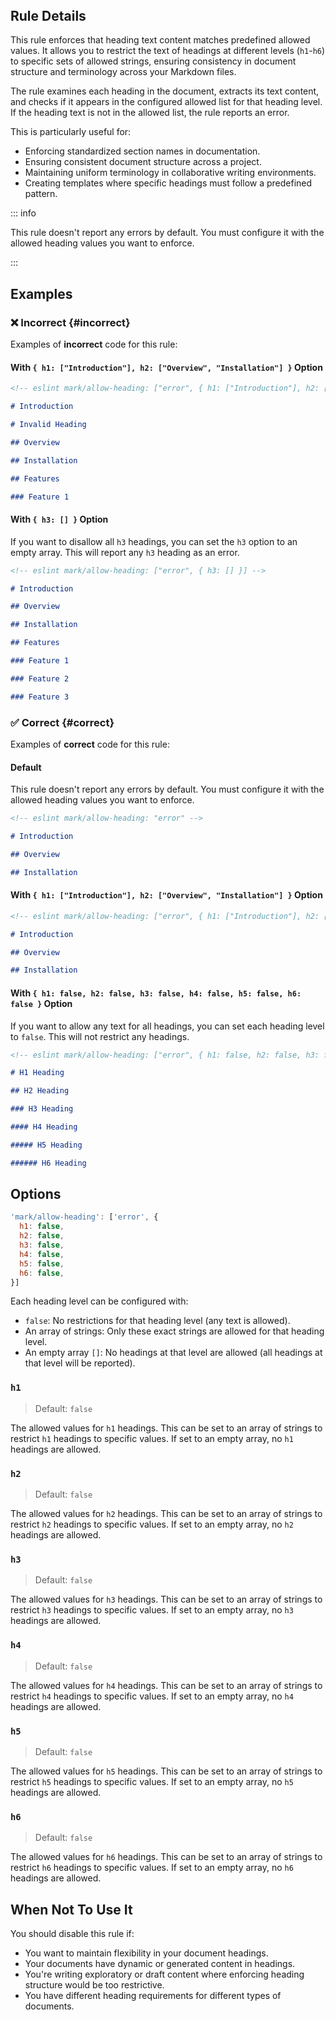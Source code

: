 <!-- markdownlint-disable-next-line no-inline-html first-line-h1 -->
<header v-html="$frontmatter.rule"></header>

## Rule Details

This rule enforces that heading text content matches predefined allowed values. It allows you to restrict the text of headings at different levels (`h1`-`h6`) to specific sets of allowed strings, ensuring consistency in document structure and terminology across your Markdown files.

The rule examines each heading in the document, extracts its text content, and checks if it appears in the configured allowed list for that heading level. If the heading text is not in the allowed list, the rule reports an error.

This is particularly useful for:

- Enforcing standardized section names in documentation.
- Ensuring consistent document structure across a project.
- Maintaining uniform terminology in collaborative writing environments.
- Creating templates where specific headings must follow a predefined pattern.

::: info

This rule doesn't report any errors by default. You must configure it with the allowed heading values you want to enforce.

:::

## Examples

### :x: Incorrect {#incorrect}

Examples of **incorrect** code for this rule:

#### With `{ h1: ["Introduction"], h2: ["Overview", "Installation"] }` Option

```md [incorrect.md] eslint-check
<!-- eslint mark/allow-heading: ["error", { h1: ["Introduction"], h2: ["Overview", "Installation"] }] -->

# Introduction

# Invalid Heading

## Overview

## Installation

## Features

### Feature 1
```

#### With `{ h3: [] }` Option

If you want to disallow all `h3` headings, you can set the `h3` option to an empty array. This will report any `h3` heading as an error.

```md [incorrect.md] eslint-check
<!-- eslint mark/allow-heading: ["error", { h3: [] }] -->

# Introduction

## Overview

## Installation

## Features

### Feature 1

### Feature 2

### Feature 3
```

### :white_check_mark: Correct {#correct}

Examples of **correct** code for this rule:

#### Default

This rule doesn't report any errors by default. You must configure it with the allowed heading values you want to enforce.

```md [correct.md] eslint-check
<!-- eslint mark/allow-heading: "error" -->

# Introduction

## Overview

## Installation
```

#### With `{ h1: ["Introduction"], h2: ["Overview", "Installation"] }` Option

```md [correct.md] eslint-check
<!-- eslint mark/allow-heading: ["error", { h1: ["Introduction"], h2: ["Overview", "Installation"] }] -->

# Introduction

## Overview

## Installation
```

#### With `{ h1: false, h2: false, h3: false, h4: false, h5: false, h6: false }` Option

If you want to allow any text for all headings, you can set each heading level to `false`. This will not restrict any headings.

```md [correct.md] eslint-check
<!-- eslint mark/allow-heading: ["error", { h1: false, h2: false, h3: false, h4: false, h5: false, h6: false }] -->

# H1 Heading

## H2 Heading

### H3 Heading

#### H4 Heading

##### H5 Heading

###### H6 Heading
```

## Options

```js
'mark/allow-heading': ['error', {
  h1: false,
  h2: false,
  h3: false,
  h4: false, 
  h5: false,    
  h6: false,
}]
```

Each heading level can be configured with:

- `false`: No restrictions for that heading level (any text is allowed).
- An array of strings: Only these exact strings are allowed for that heading level.
- An empty array `[]`: No headings at that level are allowed (all headings at that level will be reported).

### `h1`

> Default: `false`

The allowed values for `h1` headings. This can be set to an array of strings to restrict `h1` headings to specific values. If set to an empty array, no `h1` headings are allowed.

### `h2`

> Default: `false`

The allowed values for `h2` headings. This can be set to an array of strings to restrict `h2` headings to specific values. If set to an empty array, no `h2` headings are allowed.

### `h3`

> Default: `false`

The allowed values for `h3` headings. This can be set to an array of strings to restrict `h3` headings to specific values. If set to an empty array, no `h3` headings are allowed.

### `h4`

> Default: `false`

The allowed values for `h4` headings. This can be set to an array of strings to restrict `h4` headings to specific values. If set to an empty array, no `h4` headings are allowed.

### `h5`

> Default: `false`

The allowed values for `h5` headings. This can be set to an array of strings to restrict `h5` headings to specific values. If set to an empty array, no `h5` headings are allowed.

### `h6`

> Default: `false`

The allowed values for `h6` headings. This can be set to an array of strings to restrict `h6` headings to specific values. If set to an empty array, no `h6` headings are allowed.

## When Not To Use It

You should disable this rule if:

- You want to maintain flexibility in your document headings.
- Your documents have dynamic or generated content in headings.
- You're writing exploratory or draft content where enforcing heading structure would be too restrictive.
- You have different heading requirements for different types of documents.

